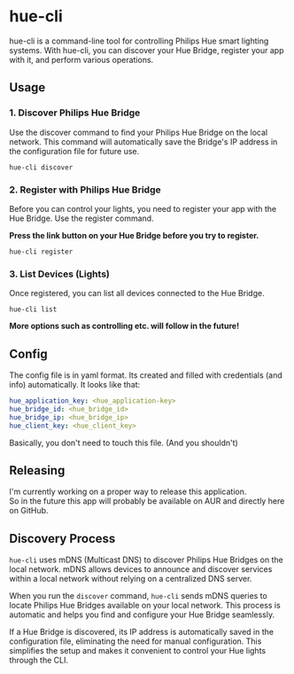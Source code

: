 # hue-cli

hue-cli is a command-line tool for controlling Philips Hue smart lighting systems. 
With hue-cli, you can discover your Hue Bridge, register your app with it, and perform various operations.

## Usage
### 1. Discover Philips Hue Bridge
Use the discover command to find your Philips Hue Bridge on the local network. This command will automatically save the Bridge's IP address in the configuration file for future use.   
```
hue-cli discover
```

### 2. Register with Philips Hue Bridge
Before you can control your lights, you need to register your app with the Hue Bridge. Use the register command.   

**Press the link button on your Hue Bridge before you try to register.**

```
hue-cli register
```

### 3. List Devices (Lights)
Once registered, you can list all devices connected to the Hue Bridge.   
```
hue-cli list
```

**More options such as controlling etc. will follow in the future!**

## Config
The config file is in yaml format. Its created and filled with credentials (and info) automatically.
It looks like that:
```yaml
hue_application_key: <hue_application-key>
hue_bridge_id: <hue_bridge_id>
hue_bridge_ip: <hue_bridge_ip>
hue_client_key: <hue_client_key>
```
Basically, you don't need to touch this file. (And you shouldn't)

## Releasing
I'm currently working on a proper way to release this application.   
So in the future this app will probably be available on AUR and directly here on GitHub.

## Discovery Process

`hue-cli` uses mDNS (Multicast DNS) to discover Philips Hue Bridges on the local network. mDNS allows devices to announce and discover services within a local network without relying on a centralized DNS server.

When you run the `discover` command, `hue-cli` sends mDNS queries to locate Philips Hue Bridges available on your local network. This process is automatic and helps you find and configure your Hue Bridge seamlessly.

If a Hue Bridge is discovered, its IP address is automatically saved in the configuration file, eliminating the need for manual configuration. This simplifies the setup and makes it convenient to control your Hue lights through the CLI.
